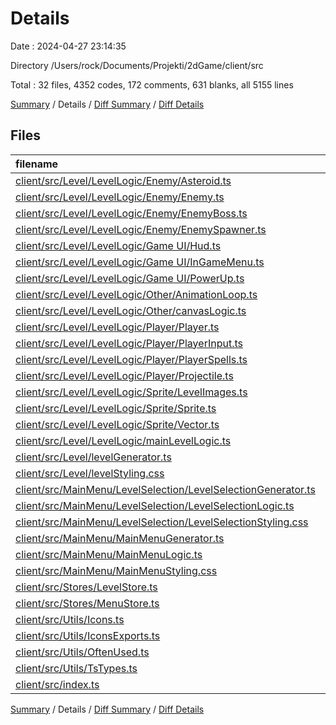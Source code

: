 # Details

Date : 2024-04-27 23:14:35

Directory /Users/rock/Documents/Projekti/2dGame/client/src

Total : 32 files,  4352 codes, 172 comments, 631 blanks, all 5155 lines

[Summary](results.md) / Details / [Diff Summary](diff.md) / [Diff Details](diff-details.md)

## Files
| filename | language | code | comment | blank | total |
| :--- | :--- | ---: | ---: | ---: | ---: |
| [client/src/Level/LevelLogic/Enemy/Asteroid.ts](/client/src/Level/LevelLogic/Enemy/Asteroid.ts) | TypeScript | 78 | 0 | 14 | 92 |
| [client/src/Level/LevelLogic/Enemy/Enemy.ts](/client/src/Level/LevelLogic/Enemy/Enemy.ts) | TypeScript | 180 | 6 | 22 | 208 |
| [client/src/Level/LevelLogic/Enemy/EnemyBoss.ts](/client/src/Level/LevelLogic/Enemy/EnemyBoss.ts) | TypeScript | 13 | 0 | 2 | 15 |
| [client/src/Level/LevelLogic/Enemy/EnemySpawner.ts](/client/src/Level/LevelLogic/Enemy/EnemySpawner.ts) | TypeScript | 237 | 3 | 43 | 283 |
| [client/src/Level/LevelLogic/Game UI/Hud.ts](/client/src/Level/LevelLogic/Game%20UI/Hud.ts) | TypeScript | 205 | 12 | 29 | 246 |
| [client/src/Level/LevelLogic/Game UI/InGameMenu.ts](/client/src/Level/LevelLogic/Game%20UI/InGameMenu.ts) | TypeScript | 239 | 0 | 19 | 258 |
| [client/src/Level/LevelLogic/Game UI/PowerUp.ts](/client/src/Level/LevelLogic/Game%20UI/PowerUp.ts) | TypeScript | 251 | 3 | 33 | 287 |
| [client/src/Level/LevelLogic/Other/AnimationLoop.ts](/client/src/Level/LevelLogic/Other/AnimationLoop.ts) | TypeScript | 25 | 1 | 8 | 34 |
| [client/src/Level/LevelLogic/Other/canvasLogic.ts](/client/src/Level/LevelLogic/Other/canvasLogic.ts) | TypeScript | 30 | 33 | 9 | 72 |
| [client/src/Level/LevelLogic/Player/Player.ts](/client/src/Level/LevelLogic/Player/Player.ts) | TypeScript | 229 | 2 | 22 | 253 |
| [client/src/Level/LevelLogic/Player/PlayerInput.ts](/client/src/Level/LevelLogic/Player/PlayerInput.ts) | TypeScript | 189 | 14 | 17 | 220 |
| [client/src/Level/LevelLogic/Player/PlayerSpells.ts](/client/src/Level/LevelLogic/Player/PlayerSpells.ts) | TypeScript | 395 | 8 | 57 | 460 |
| [client/src/Level/LevelLogic/Player/Projectile.ts](/client/src/Level/LevelLogic/Player/Projectile.ts) | TypeScript | 220 | 2 | 30 | 252 |
| [client/src/Level/LevelLogic/Sprite/LevelImages.ts](/client/src/Level/LevelLogic/Sprite/LevelImages.ts) | TypeScript | 20 | 7 | 8 | 35 |
| [client/src/Level/LevelLogic/Sprite/Sprite.ts](/client/src/Level/LevelLogic/Sprite/Sprite.ts) | TypeScript | 30 | 9 | 6 | 45 |
| [client/src/Level/LevelLogic/Sprite/Vector.ts](/client/src/Level/LevelLogic/Sprite/Vector.ts) | TypeScript | 8 | 0 | 1 | 9 |
| [client/src/Level/LevelLogic/mainLevelLogic.ts](/client/src/Level/LevelLogic/mainLevelLogic.ts) | TypeScript | 120 | 25 | 24 | 169 |
| [client/src/Level/levelGenerator.ts](/client/src/Level/levelGenerator.ts) | TypeScript | 10 | 0 | 5 | 15 |
| [client/src/Level/levelStyling.css](/client/src/Level/levelStyling.css) | CSS | 906 | 12 | 105 | 1,023 |
| [client/src/MainMenu/LevelSelection/LevelSelectionGenerator.ts](/client/src/MainMenu/LevelSelection/LevelSelectionGenerator.ts) | TypeScript | 24 | 0 | 9 | 33 |
| [client/src/MainMenu/LevelSelection/LevelSelectionLogic.ts](/client/src/MainMenu/LevelSelection/LevelSelectionLogic.ts) | TypeScript | 31 | 0 | 8 | 39 |
| [client/src/MainMenu/LevelSelection/LevelSelectionStyling.css](/client/src/MainMenu/LevelSelection/LevelSelectionStyling.css) | CSS | 112 | 1 | 23 | 136 |
| [client/src/MainMenu/MainMenuGenerator.ts](/client/src/MainMenu/MainMenuGenerator.ts) | TypeScript | 25 | 0 | 5 | 30 |
| [client/src/MainMenu/MainMenuLogic.ts](/client/src/MainMenu/MainMenuLogic.ts) | TypeScript | 177 | 21 | 43 | 241 |
| [client/src/MainMenu/MainMenuStyling.css](/client/src/MainMenu/MainMenuStyling.css) | CSS | 275 | 13 | 38 | 326 |
| [client/src/Stores/LevelStore.ts](/client/src/Stores/LevelStore.ts) | TypeScript | 73 | 0 | 12 | 85 |
| [client/src/Stores/MenuStore.ts](/client/src/Stores/MenuStore.ts) | TypeScript | 41 | 0 | 9 | 50 |
| [client/src/Utils/Icons.ts](/client/src/Utils/Icons.ts) | TypeScript | 4 | 0 | 1 | 5 |
| [client/src/Utils/IconsExports.ts](/client/src/Utils/IconsExports.ts) | TypeScript | 7 | 0 | 2 | 9 |
| [client/src/Utils/OftenUsed.ts](/client/src/Utils/OftenUsed.ts) | TypeScript | 28 | 0 | 5 | 33 |
| [client/src/Utils/TsTypes.ts](/client/src/Utils/TsTypes.ts) | TypeScript | 159 | 0 | 20 | 179 |
| [client/src/index.ts](/client/src/index.ts) | TypeScript | 11 | 0 | 2 | 13 |

[Summary](results.md) / Details / [Diff Summary](diff.md) / [Diff Details](diff-details.md)